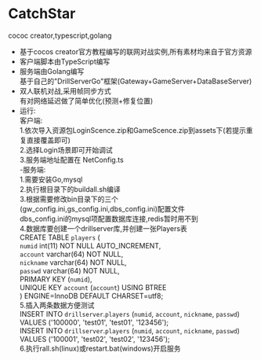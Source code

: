 # CatchStar
 cococ creator,typescript,golang

 - 基于cocos creator官方教程编写的联网对战实例,所有素材均来自于官方资源  
 - 客户端脚本由TypeScript编写  
 - 服务端由Golang编写  
	基于自己的"DrillServerGo"框架(Gateway+GameServer+DataBaseServer)  
 - 双人联机对战,采用帧同步方式  
	有对网络延迟做了简单优化(预测+修复位置)  
 - 运行:  
	客户端:  
		1.依次导入资源包LoginScence.zip和GameScence.zip到assets下(若提示重复直接覆盖即可)  
		2.选择Login场景即可开始调试  
		3.服务端地址配置在 NetConfig.ts  
	-服务端:  
		1.需要安装Go,mysql  
		2.执行根目录下的buildall.sh编译  
		3.根据需要修改bin目录下的三个(gw_config.ini,gs_config.ini,dbs_config.ini)配置文件  
			dbs_config.ini的mysql项配置数据库连接,redis暂时用不到  
		4.数据库要创建一个drillserver库,并创建一张Players表  
			CREATE TABLE `players` (  
				`numid` int(11) NOT NULL AUTO_INCREMENT,  
				`account` varchar(64) NOT NULL,  
				`nickname` varchar(64) NOT NULL,  
				`passwd` varchar(64) NOT NULL,  
				PRIMARY KEY (`numid`),  
				UNIQUE KEY `account` (`account`) USING BTREE  
			) ENGINE=InnoDB DEFAULT CHARSET=utf8;  
		5.插入两条数据方便测试  
			INSERT INTO `drillserver`.`players` (`numid`, `account`, `nickname`, `passwd`) VALUES ('100000', 'test01', 'test01', '123456');  
			INSERT INTO `drillserver`.`players` (`numid`, `account`, `nickname`, `passwd`) VALUES ('100001', 'test02', 'test02', '123456');  
		6.执行rall.sh(linux)或restart.bat(windows)开启服务  

